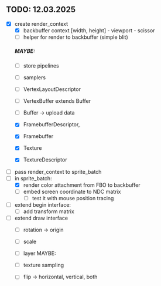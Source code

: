 ## TODO: 12.03.2025

- [x] create render_context
	- [x] backbuffer context [width, height] - viewport - scissor
	- [ ] helper for render to backbuffer (simple blit)
	
	##### MAYBE:
	- [ ] store pipelines
	- [ ] samplers
	- [ ] VertexLayoutDescriptor
	- [ ] VertexBuffer extends Buffer
	- [ ] Buffer -> upload data
	- [x] FramebufferDescriptor,
	- [x] Framebuffer
	- [x] Texture
	- [x] TextureDescriptor
			
	
- [ ] pass render_context to sprite_batch
- [ ] in sprite_batch:
	- [x] render color attachment from FBO to backbuffer
	- [ ] embed screen coordinate to NDC matrix
		- [ ] test it with mouse position tracing
- [ ] extend begin interface:
	- [ ] add transform matrix
- [ ] extend draw interface
	- [ ] rotation -> origin
	- [ ] scale
	- [ ] layer
	MAYBE:
	- [ ] texture sampling
	- [ ] flip -> horizontal, vertical, both
	